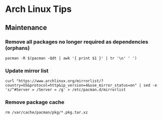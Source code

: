 # Arch Linux Tips

## Maintenance
### Remove all packages no longer required as dependencies (orphans)

	pacman -R $(pacman -Qdt | awk '{ print $1 }' | tr '\n' ' ')

### Update mirror list

	curl "https://www.archlinux.org/mirrorlist/?country=US&protocol=http&ip_version=4&use_mirror_status=on" | sed -e 's/^#Server = /Server = /g' > /etc/pacman.d/mirrorlist

### Remove package cache

	rm /var/cache/pacman/pkg/*.pkg.tar.xz
